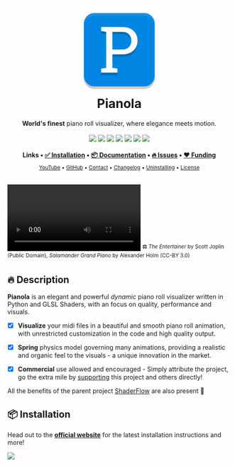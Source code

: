 <!-- PyPI Start -->
<div align="center">
  <a href="https://brokensrc.dev/pianola"><img src="https://raw.githubusercontent.com/BrokenSource/Pianola/main/Pianola/Resources/Images/Pianola.png" width="200"></a>
  <h1 style="margin-top: 0">Pianola</h1>
  <b>World's finest</b> piano roll visualizer, where elegance meets motion.
  <br>
  <br>
  <a href="https://pypi.org/project/pianola/"><img src="https://img.shields.io/pypi/v/pianola?label=PyPI&color=blue"></a>
  <a href="https://pypi.org/project/pianola/"><img src="https://img.shields.io/pypi/dw/pianola?label=Installs&color=blue"></a>
  <a href="https://github.com/BrokenSource/BrokenSource"><img src="https://img.shields.io/github/v/tag/BrokenSource/BrokenSource?label=GitHub&color=orange"></a>
  <a href="https://github.com/BrokenSource/Pianola/stargazers"><img src="https://img.shields.io/github/stars/BrokenSource/Pianola?label=Stars&style=flat&color=orange"></a>
  <a href="https://github.com/BrokenSource/Pianola/releases/"><img src="https://img.shields.io/github/v/release/BrokenSource/Pianola?label=Release&color=light-green"></a>
  <a href="https://github.com/BrokenSource/Pianola/releases/"><img src="https://img.shields.io/github/downloads/BrokenSource/Pianola/total?label=Downloads&color=light-green"></a>
  <a href="https://discord.gg/KjqvcYwRHm"><img src="https://img.shields.io/discord/1184696441298485370?label=Discord&style=flat&color=purple"></a>
  <br>
  <br>
  <b>
    Links •
    <a href="https://brokensrc.dev/get/">✅ Installation</a> •
    <a href="https://brokensrc.dev/pianola/">📦 Documentation</a> •
    <a href="https://github.com/BrokenSource/Pianola/issues">🔥 Issues</a> •
    <a href="https://brokensrc.dev/about/sponsors">❤️ Funding</a>
  </b>
  <br>
  <sub>
    <a href="https://www.youtube.com/@Tremeschin">YouTube</a> •
    <a href="https://www.github.com/BrokenSource/Pianola">GitHub</a> •
    <a href="https://brokensrc.dev/about/contact">Contact</a> •
    <a href="https://brokensrc.dev/about/changelog">Changelog</a> •
    <a href="https://brokensrc.dev/get/uninstalling">Uninstalling</a> •
    <a href="https://brokensrc.dev/about/license">License</a>
  </sub>
  <br>
  <br>
</div>

<video src="https://github.com/user-attachments/assets/a6cf478a-04b6-4ee2-9d5a-d286bf3dbd6d" controls></video>
<sup><b>⚖️</b> _The Entertainer_ by Scott Joplin (Public Domain), _Salamander Grand Piano_ by Alexander Holm (CC-BY 3.0)</sup>

## 🔥 Description

**Pianola** is an elegant and powerful _dynamic_ piano roll visualizer written in Python and GLSL Shaders, with an focus on quality, performance and visuals.

- [x] **Visualize** your midi files in a beautiful and smooth piano roll animation, with unrestricted customization in the code and high quality output.

- [x] **Spring** physics model governing many animations, providing a realistic and organic feel to the visuals - a unique innovation in the market.

- [x] **Commercial** use allowed and encouraged - Simply attribute the project, go the extra mile by [supporting](https://brokensrc.dev/about/sponsors) this project and others directly!

All the benefits of the parent project [ShaderFlow](https://brokensrc.dev/shaderflow/) are also present 🎉

## 📦 Installation

Head out to the [**official website**](https://brokensrc.dev/get) for the latest installation instructions and more!

<a href="https://brokensrc.dev/get">
  <img src="https://github.com/user-attachments/assets/8470c0d2-46de-4068-b9ce-a1261a6c0e69">
</a>
